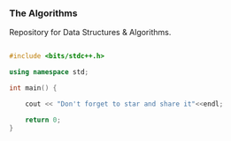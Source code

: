 ### The Algorithms

Repository for Data Structures & Algorithms.

```cpp

#include <bits/stdc++.h>

using namespace std;

int main() {

    cout << "Don't forget to star and share it"<<endl;

    return 0;
}

```